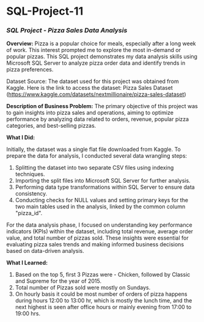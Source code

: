# SQL-Project-11
### *SQL Project - Pizza Sales Data Analysis*

**Overview:**
Pizza is a popular choice for meals, especially after a long week of work. This interest prompted me to explore the most in-demand or popular pizzas. This SQL project demonstrates my data analysis skills using Microsoft SQL Server to analyze pizza order data and identify trends in pizza preferences.

Dataset Source:
The dataset used for this project was obtained from Kaggle. Here is the link to access the dataset: Pizza Sales Dataset (https://www.kaggle.com/datasets/nextmillionaire/pizza-sales-dataset)


**Description of Business Problem:**
The primary objective of this project was to gain insights into pizza sales and operations, aiming to optimize performance by analyzing data related to orders, revenue, popular pizza categories, and best-selling pizzas.


**What I Did:**

Initially, the dataset was a single flat file downloaded from Kaggle. To prepare the data for analysis, I conducted several data wrangling steps:

1.  Splitting the dataset into two separate CSV files using indexing techniques.
2.  Importing the split files into Microsoft SQL Server for further analysis.
3.  Performing data type transformations within SQL Server to ensure data consistency.
4.  Conducting checks for NULL values and setting primary keys for the two main tables used in the analysis, linked by the common column "pizza_id".

For the data analysis phase, I focused on understanding key performance indicators (KPIs) within the dataset, including total revenue, average order value, and total number of pizzas sold. These insights were essential for evaluating pizza sales trends and making informed business decisions based on data-driven analysis.


**​What I Learned:**

1.  Based on the top 5, first 3 Pizzas were - Chicken, followed by Classic and Supreme for the year of 2015.
2.  Total number of Pizzas sold were mostly on Sundays.
3.  On hourly basis it could be most number of orders of pizza happens during hours 12:00 to 13:00 hr, which is mostly the lunch time, and the next highest is seen after          office hours or mainly evening from 17:00 to 19:00 hrs.
​
